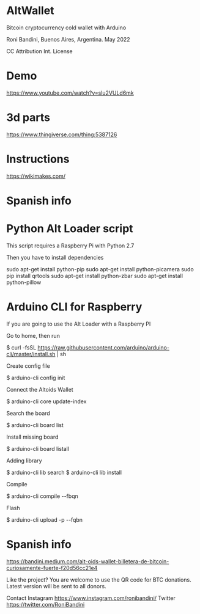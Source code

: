 # AltWallet

Bitcoin cryptocurrency cold wallet with Arduino

Roni Bandini, Buenos Aires, Argentina. May 2022

CC Attribution Int. License 

# Demo 

https://www.youtube.com/watch?v=slu2VULd6mk

# 3d parts 

https://www.thingiverse.com/thing:5387126

# Instructions 

https://wikimakes.com/

# Spanish info 

# Python Alt Loader script

This script requires a Raspberry Pi with Python 2.7

Then you have to install dependencies

sudo apt-get install python-pip
sudo apt-get install python-picamera
sudo pip install qrtools
sudo apt-get install python-zbar
sudo apt-get install python-pillow

# Arduino CLI for Raspberry

If you are going to use the Alt Loader with a Raspberry PI

Go to home, then run

$ curl -fsSL https://raw.githubusercontent.com/arduino/arduino-cli/master/install.sh | sh

Create config file

$ arduino-cli config init

Connect the Altoids Wallet 

$ arduino-cli core update-index

Search the board

$ arduino-cli board list

Install missing board

$ arduino-cli board listall

Adding library 

$ arduino-cli lib search <library>
$ arduino-cli lib install <library>

Compile 

$ arduino-cli compile --fbqn <fbqn> <sketch>

Flash 

$ arduino-cli upload -p <port> --fqbn <fqbn> <sketch>

# Spanish info

https://bandini.medium.com/alt-oids-wallet-billetera-de-bitcoin-curiosamente-fuerte-f20d56cc21e4

Like the project? You are welcome to use the QR code for BTC donations. Latest version will be sent to all donors. 

Contact 
Instagram https://www.instagram.com/ronibandini/
Twitter https://twitter.com/RoniBandini


